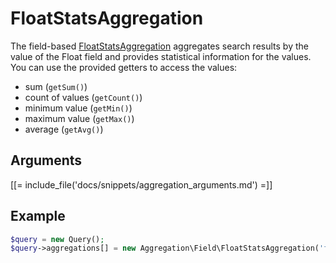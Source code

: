 # FloatStatsAggregation

The field-based [FloatStatsAggregation](../../api/php_api/php_api_reference/classes/Ibexa-Contracts-Core-Repository-Values-Content-Query-Aggregation-Field-FloatStatsAggregation.html) aggregates search results by the value of the Float field
and provides statistical information for the values. You can use the provided getters to access the values:

- sum (`getSum()`)
- count of values (`getCount()`)
- minimum value (`getMin()`)
- maximum value (`getMax()`)
- average (`getAvg()`)

## Arguments

[[= include_file('docs/snippets/aggregation_arguments.md') =]]

## Example

``` php
$query = new Query();
$query->aggregations[] = new Aggregation\Field\FloatStatsAggregation('float', 'product', 'weight');
```
